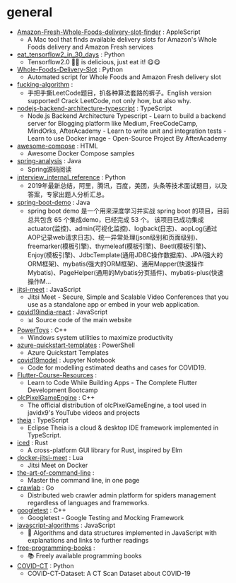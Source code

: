 # general
- [Amazon-Fresh-Whole-Foods-delivery-slot-finder](https://github.com/ahertel/Amazon-Fresh-Whole-Foods-delivery-slot-finder) : AppleScript
  - A Mac tool that finds available delivery slots for Amazon's Whole Foods delivery and Amazon Fresh services
- [eat_tensorflow2_in_30_days](https://github.com/lyhue1991/eat_tensorflow2_in_30_days) : Python
  - Tensorflow2.0 🍎🍊 is delicious, just eat it! 😋😋
- [Whole-Foods-Delivery-Slot](https://github.com/pcomputo/Whole-Foods-Delivery-Slot) : Python
  - Automated script for Whole Foods and Amazon Fresh delivery slot
- [fucking-algorithm](https://github.com/labuladong/fucking-algorithm) : 
  - 手把手撕LeetCode题目，扒各种算法套路的裤子。English version supported! Crack LeetCode, not only how, but also why.
- [nodejs-backend-architecture-typescript](https://github.com/afteracademy/nodejs-backend-architecture-typescript) : TypeScript
  - Node.js Backend Architecture Typescript - Learn to build a backend server for Blogging platform like Medium, FreeCodeCamp, MindOrks, AfterAcademy - Learn to write unit and integration tests - Learn to use Docker image - Open-Source Project By AfterAcademy
- [awesome-compose](https://github.com/docker/awesome-compose) : HTML
  - Awesome Docker Compose samples
- [spring-analysis](https://github.com/seaswalker/spring-analysis) : Java
  - Spring源码阅读
- [interview_internal_reference](https://github.com/0voice/interview_internal_reference) : Python
  - 2019年最新总结，阿里，腾讯，百度，美团，头条等技术面试题目，以及答案，专家出题人分析汇总。
- [spring-boot-demo](https://github.com/xkcoding/spring-boot-demo) : Java
  - spring boot demo 是一个用来深度学习并实战 spring boot 的项目，目前总共包含 65 个集成demo，已经完成 53 个。 该项目已成功集成 actuator(监控)、admin(可视化监控)、logback(日志)、aopLog(通过AOP记录web请求日志)、统一异常处理(json级别和页面级别)、freemarker(模板引擎)、thymeleaf(模板引擎)、Beetl(模板引擎)、Enjoy(模板引擎)、JdbcTemplate(通用JDBC操作数据库)、JPA(强大的ORM框架)、mybatis(强大的ORM框架)、通用Mapper(快速操作Mybatis)、PageHelper(通用的Mybatis分页插件)、mybatis-plus(快速操作M…
- [jitsi-meet](https://github.com/jitsi/jitsi-meet) : JavaScript
  - Jitsi Meet - Secure, Simple and Scalable Video Conferences that you use as a standalone app or embed in your web application.
- [covid19india-react](https://github.com/covid19india/covid19india-react) : JavaScript
  - 📊 Source code of the main website
- [PowerToys](https://github.com/microsoft/PowerToys) : C++
  - Windows system utilities to maximize productivity
- [azure-quickstart-templates](https://github.com/Azure/azure-quickstart-templates) : PowerShell
  - Azure Quickstart Templates
- [covid19model](https://github.com/ImperialCollegeLondon/covid19model) : Jupyter Notebook
  - Code for modelling estimated deaths and cases for COVID19.
- [Flutter-Course-Resources](https://github.com/londonappbrewery/Flutter-Course-Resources) : 
  - Learn to Code While Building Apps - The Complete Flutter Development Bootcamp
- [olcPixelGameEngine](https://github.com/OneLoneCoder/olcPixelGameEngine) : C++
  - The official distribution of olcPixelGameEngine, a tool used in javidx9's YouTube videos and projects
- [theia](https://github.com/eclipse-theia/theia) : TypeScript
  - Eclipse Theia is a cloud & desktop IDE framework implemented in TypeScript.
- [iced](https://github.com/hecrj/iced) : Rust
  - A cross-platform GUI library for Rust, inspired by Elm
- [docker-jitsi-meet](https://github.com/jitsi/docker-jitsi-meet) : Lua
  - Jitsi Meet on Docker
- [the-art-of-command-line](https://github.com/jlevy/the-art-of-command-line) : 
  - Master the command line, in one page
- [crawlab](https://github.com/crawlab-team/crawlab) : Go
  - Distributed web crawler admin platform for spiders management regardless of languages and frameworks.
- [googletest](https://github.com/google/googletest) : C++
  - Googletest - Google Testing and Mocking Framework
- [javascript-algorithms](https://github.com/trekhleb/javascript-algorithms) : JavaScript
  - 📝 Algorithms and data structures implemented in JavaScript with explanations and links to further readings
- [free-programming-books](https://github.com/EbookFoundation/free-programming-books) : 
  - 📚 Freely available programming books
- [COVID-CT](https://github.com/UCSD-AI4H/COVID-CT) : Python
  - COVID-CT-Dataset: A CT Scan Dataset about COVID-19
